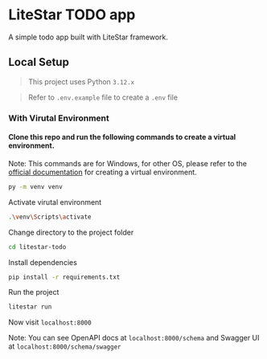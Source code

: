# LiteStar TODO app

A simple todo app built with LiteStar framework.

## Local Setup

> This project uses Python `3.12.x`

> Refer to `.env.example` file to create a `.env` file

### With Virutal Environment

#### Clone this repo and run the following commands to create a virtual environment.

Note: This commands are for Windows, for other OS, please refer to the [official documentation](https://docs.python.org/3/library/venv.html) for creating a virtual environment.

```bash
py -m venv venv
```

Activate virutal environment

```bash
.\venv\Scripts\activate
```

Change directory to the project folder

```bash
cd litestar-todo
```

Install dependencies

```bash
pip install -r requirements.txt
```

Run the project

```bash
litestar run
```

Now visit `localhost:8000`

Note: You can see OpenAPI docs at `localhost:8000/schema` and Swagger UI at `localhost:8000/schema/swagger`
